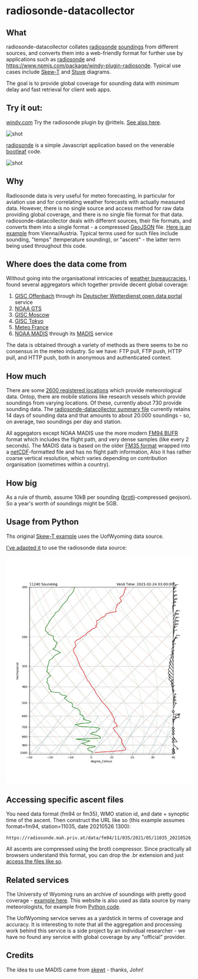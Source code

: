 


# radiosonde-datacollector

## What

radiosonde-datacollector collates [radiosonde](https://en.wikipedia.org/wiki/Radiosonde) [soundings](https://www.meteoswiss.admin.ch/home/measurement-and-forecasting-systems/atmosphere/radio-soundings.html)  from different sources, and converts them into a web-friendly format for further use by applications such as [radiosonde](https://radiosonde.mah.priv.at/dev/) and https://www.npmjs.com/package/windy-plugin-radiosonde. Typical use cases include [Skew-T](https://www.weather.gov/source/zhu/ZHU_Training_Page/convective_parameters/skewt/skewtinfo.html)  and [Stuve](http://www.csun.edu/~hmc60533/CSUN_103/weather_exercises/soundings/smog_and_inversions/Understanding%20Stuve_v3.htm) diagrams.

 The goal is to provide global coverage for sounding data with minimum delay and fast retrieval for client web apps.

## Try it out:

[windy.com](https://windy.com) Try the radiosonde plugin by @rittels. [See also here](https://www.npmjs.com/package/windy-plugin-radiosonde).


![shot](https://static.mah.priv.at/public/windy-radiosonde.png)

[radiosonde](https://radiosonde.mah.priv.at/) is a simple Javascript application based on the venerable [bootleaf](https://bootleaf.xyz/) code.

![shot](https://static.mah.priv.at/public/radiosonde-screenshot.jpg)


## Why

Radiosonde data is very useful for meteo forecasting, in particular for aviation use and for correlating weather forecasts with actually measured data. However, there is no single source and access method for raw data providing global coverage, and there is no single file format for that data. radiosonde-datacollector deals with different sources,  their file formats, and converts them into a single format - a compressed [GeoJSON](https://geojson.org/) file. [Here is an example](https://radiosonde.mah.priv.at/data/fm94/11/035/2021/05/11035_20210501_000000.geojson) from Vienna/Austria. Typical terms used for such files include sounding, "temps" (temperature sounding), or "ascent" - the latter term being used throughout this code.

## Where does the data come from
Without going into the organisational intricacies of [weather bureaucracies](https://public.wmo.int/en), I found several aggregators which together provide decent global coverage:

 1. [GISC Offenbach](https://www.dwd.de/EN/Home/home_node.html) through its [Deutscher Wetterdienst open data portal](https://gisc.dwd.de/wisportal/#) service
 2. [NOAA GTS](https://www.weather.gov/tg/obsfiles)
 4. [GISC Moscow](http://portal.gisc-msk.wis.mecom.ru:8080/portal/portal/gisc-user/main)
 5. [GISC Tokyo](https://www.wis-jma.go.jp/cms/index.html)
 6. [Meteo France](https://donneespubliques.meteofrance.fr/donnees_libres/) 
 7. [NOAA MADIS](https://www.noaa.gov/) through its [MADIS](https://madis.ncep.noaa.gov/) service

The data is obtained through a variety of methods as there seems to be no consensus in the meteo industry. So we have: FTP pull, FTP push, HTTP pull, and HTTP push, both in anonymous and authenticated context.

## How much
There are some [2600 registered locations](https://radiosonde.mah.priv.at/static/station_list.txt) which provide meteorological data. Ontop, there are  mobile stations like research vessels which provide soundings from varying locations. Of these, currently about 730 provide sounding data. The [radiosonde-datacollector summary file](https://radiosonde.mah.priv.at/data/summary.geojson) currently retains 14  days of sounding data and that amounts to about 20.000 soundings - so, on average, two soundings per day and station.


All aggegators except NOAA MADIS use the more modern [FM94 BUFR](https://www.romsaf.org/romsaf_bufr.pdf) format which includes the flight path, and very dense samples (like every 2 seconds). The MADIS data is based on the older [FM35 format](http://vietorweather.net/wxp/appendix1/Formats/TEMP.html) wrapped into a [netCDF](https://www.unidata.ucar.edu/software/netcdf/)-formatted file and has no flight path information, Also it has rather coarse vertical resolution, which varies depending on contribution organisation (sometimes within a country).


## How big
As a rule of thumb, assume 10kB per sounding ([brotli](https://github.com/google/brotli)-compressed geojson). So a year's worth of soundings might be 5GB.

##  Usage from Python

Ths original [Skew-T example](https://unidata.github.io/python-gallery/examples/SkewT_Example.html) uses the UofWyoming data source.

[I've adapted it](https://github.com/mhaberler/radiosonde-datacollector/blob/master/examples/SkewT_Example.py) to use the radiosonde data source:


![SkewT Diagram using radiosonde-datacollector as source](https://raw.githubusercontent.com/mhaberler/radiosonde-datacollector/master/examples/thalerhof.jpg)


## Accessing specific ascent files

You need data format (fm94 or fm35), WMO station id, and date + synoptic time of the ascent. Then construct the URL like so (this example assumes format=fm94, station=11035, date 20210526 1300):

````
https://radiosonde.mah.priv.at/data/fm94/11/035/2021/05/11035_20210526_130000.geojson.br
````

All ascents are compressed using the brotli compressor. Since practically all browsers understand this format, you can drop the .br extension and just [access the files like so](https://radiosonde.mah.priv.at/data/fm94/11/035/2021/05/11035_20210526_130000.geojson).

## Related services
The University of Wyoming runs an archive of soundings with pretty good coverage - [example here](http://weather.uwyo.edu/cgi-bin/bufrraob.py?datetime=2021-02-24%2012:00:00&id=10238&type=TEXT:LIST). This website is also used as data source by many meteorologists, for example from [Python code](https://unidata.github.io/python-gallery/examples/SkewT_Example.html).

The UofWyoming service serves as a yardstick in terms of coverage and accuracy. It is interesting to note that all the aggregation and processing work behind this service is a side project by an individual researcher - we have no found any service with global coverage by any "official" provider.

## Credits
The idea to use MADIS came from [skewt](https://github.com/johnckealy/skewtapi/blob/master/scripts/query_madis.py) - thanks, John!
